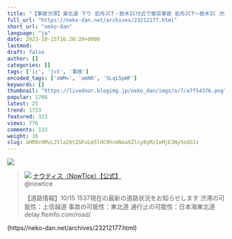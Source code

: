 ```yaml
---
title: "【事故渋滞】東北道 下り 岩舟JCT・栃木IC付近で衝突事故 岩舟JCT〜栃木IC 渋滞距離 4.0km "
full_url: "https://neko-dan.net/archives/23212177.html"
short_url: "neko-dan"
language: "ja"
date: 2023-10-15T16:20:20+0900
lastmod: 
draft: false
author: []
categories: []
tags: ['ic', 'jct', '事故']
encoded_tags: ['aWM=', 'amN0', '5LqL5pWF']
keywords: []
thumbnail: "https://livedoor.blogimg.jp/neko_dan/imgs/a/7/a7f54376.png"
popular: 1708
latest: 25
trend: 1733
featured: 323
views: 776
comments: 133
weight: 16
slug: aHR0cHMvL25la28tZGFuLm5ldC9hcmNoaXZlcy8yMzIxMjE3Ny5odG1s
---
```


![](https://livedoor.blogimg.jp/neko_dan/imgs/a/7/a7f54376.png)

<blockquote id='twibodyMkPt1QKpeT'> <p> <img src='https//livedoor.blogimg.jp/neko_dan/imgs/3/4/34184602.jpg'> <a href='https//twitter.com/nowtice/status/1713443852466659726' target='_blank'>ナウティス（NowTice）【公式】 </a><br> @nowtice </p> <p id='twitextMkPt1QKpeT'> 【道路情報】10/15 1537現在の最新の道路状況をお知らせします 渋滞の可能性：上信越道 事故の可能性：東北道 通行止の可能性：日本海東北道 delay.fteinfo.com/road/ </p> </blockquote> 

(https//neko-dan.net/archives/23212177.html)
